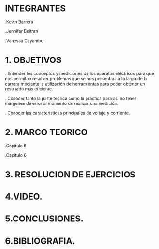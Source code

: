 # INTEGRANTES
.Kevin Barrera

.Jennifer Beltran

.Vanessa Cayambe

# 1. OBJETIVOS

. Entender los conceptos y mediciones de los aparatos eléctricos para que nos permitan resolver problemas que se nos presentara a lo largo 
de la carrera mediante la utilización de herramientas para poder obtener un resultado mas eficiente.

. Conocer tanto la parte teórica como la práctica para así no tener márgenes de error al momento de realizar una medición.

. Conocer las características principales de voltaje y corriente.


# 2. MARCO TEORICO

.Capitulo 5


.Capitulo 6



# 3. RESOLUCION DE EJERCICIOS




# 4.VIDEO.


# 5.CONCLUSIONES.



# 6.BIBLIOGRAFIA.



